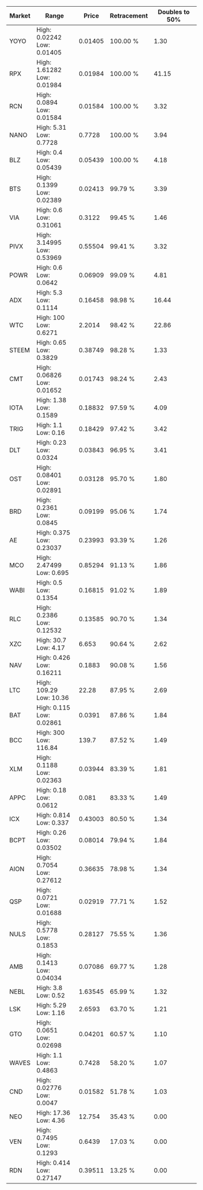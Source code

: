 | Market | Range | Price| Retracement | Doubles to 50% |
| --- | --- | --- | --- | --- |
| YOYO | High: 0.02242<br />Low: 0.01405 | 0.01405 | 100.00 % | 1.30 |
| RPX | High: 1.61282<br />Low: 0.01984 | 0.01984 | 100.00 % | 41.15 |
| RCN | High: 0.0894<br />Low: 0.01584 | 0.01584 | 100.00 % | 3.32 |
| NANO | High: 5.31<br />Low: 0.7728 | 0.7728 | 100.00 % | 3.94 |
| BLZ | High: 0.4<br />Low: 0.05439 | 0.05439 | 100.00 % | 4.18 |
| BTS | High: 0.1399<br />Low: 0.02389 | 0.02413 | 99.79 % | 3.39 |
| VIA | High: 0.6<br />Low: 0.31061 | 0.3122 | 99.45 % | 1.46 |
| PIVX | High: 3.14995<br />Low: 0.53969 | 0.55504 | 99.41 % | 3.32 |
| POWR | High: 0.6<br />Low: 0.0642 | 0.06909 | 99.09 % | 4.81 |
| ADX | High: 5.3<br />Low: 0.1114 | 0.16458 | 98.98 % | 16.44 |
| WTC | High: 100<br />Low: 0.6271 | 2.2014 | 98.42 % | 22.86 |
| STEEM | High: 0.65<br />Low: 0.3829 | 0.38749 | 98.28 % | 1.33 |
| CMT | High: 0.06826<br />Low: 0.01652 | 0.01743 | 98.24 % | 2.43 |
| IOTA | High: 1.38<br />Low: 0.1589 | 0.18832 | 97.59 % | 4.09 |
| TRIG | High: 1.1<br />Low: 0.16 | 0.18429 | 97.42 % | 3.42 |
| DLT | High: 0.23<br />Low: 0.0324 | 0.03843 | 96.95 % | 3.41 |
| OST | High: 0.08401<br />Low: 0.02891 | 0.03128 | 95.70 % | 1.80 |
| BRD | High: 0.2361<br />Low: 0.0845 | 0.09199 | 95.06 % | 1.74 |
| AE | High: 0.375<br />Low: 0.23037 | 0.23993 | 93.39 % | 1.26 |
| MCO | High: 2.47499<br />Low: 0.695 | 0.85294 | 91.13 % | 1.86 |
| WABI | High: 0.5<br />Low: 0.1354 | 0.16815 | 91.02 % | 1.89 |
| RLC | High: 0.2386<br />Low: 0.12532 | 0.13585 | 90.70 % | 1.34 |
| XZC | High: 30.7<br />Low: 4.17 | 6.653 | 90.64 % | 2.62 |
| NAV | High: 0.426<br />Low: 0.16211 | 0.1883 | 90.08 % | 1.56 |
| LTC | High: 109.29<br />Low: 10.36 | 22.28 | 87.95 % | 2.69 |
| BAT | High: 0.115<br />Low: 0.02861 | 0.0391 | 87.86 % | 1.84 |
| BCC | High: 300<br />Low: 116.84 | 139.7 | 87.52 % | 1.49 |
| XLM | High: 0.1188<br />Low: 0.02363 | 0.03944 | 83.39 % | 1.81 |
| APPC | High: 0.18<br />Low: 0.0612 | 0.081 | 83.33 % | 1.49 |
| ICX | High: 0.814<br />Low: 0.337 | 0.43003 | 80.50 % | 1.34 |
| BCPT | High: 0.26<br />Low: 0.03502 | 0.08014 | 79.94 % | 1.84 |
| AION | High: 0.7054<br />Low: 0.27612 | 0.36635 | 78.98 % | 1.34 |
| QSP | High: 0.0721<br />Low: 0.01688 | 0.02919 | 77.71 % | 1.52 |
| NULS | High: 0.5778<br />Low: 0.1853 | 0.28127 | 75.55 % | 1.36 |
| AMB | High: 0.1413<br />Low: 0.04034 | 0.07086 | 69.77 % | 1.28 |
| NEBL | High: 3.8<br />Low: 0.52 | 1.63545 | 65.99 % | 1.32 |
| LSK | High: 5.29<br />Low: 1.16 | 2.6593 | 63.70 % | 1.21 |
| GTO | High: 0.0651<br />Low: 0.02698 | 0.04201 | 60.57 % | 1.10 |
| WAVES | High: 1.1<br />Low: 0.4863 | 0.7428 | 58.20 % | 1.07 |
| CND | High: 0.02776<br />Low: 0.0047 | 0.01582 | 51.78 % | 1.03 |
| NEO | High: 17.36<br />Low: 4.36 | 12.754 | 35.43 % | 0.00 |
| VEN | High: 0.7495<br />Low: 0.1293 | 0.6439 | 17.03 % | 0.00 |
| RDN | High: 0.414<br />Low: 0.27147 | 0.39511 | 13.25 % | 0.00 |
